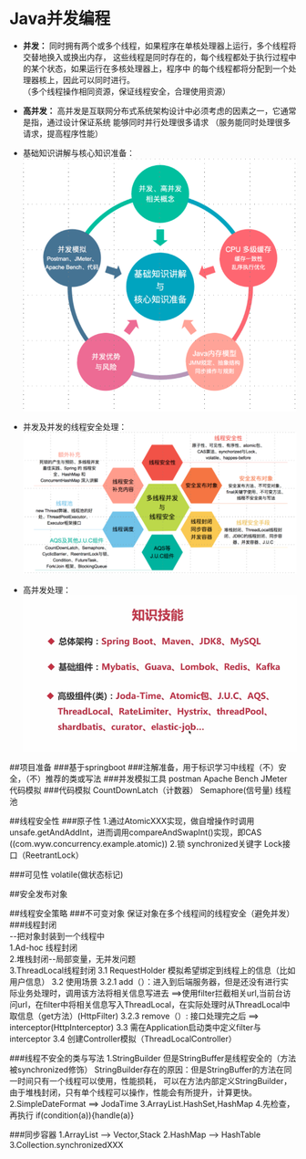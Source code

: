 # Java并发编程

* **并发：** 同时拥有两个或多个线程，如果程序在单核处理器上运行，多个线程将交替地换入或换出内存，
这些线程是同时存在的，每个线程都处于执行过程中的某个状态，如果运行在多核处理器上，程序中
的每个线程都将分配到一个处理器核上，因此可以同时进行。  
（多个线程操作相同资源，保证线程安全，合理使用资源）

* **高并发：** 高并发是互联网分布式系统架构设计中必须考虑的因素之一，它通常是指，通过设计保证系统
能够同时并行处理很多请求 
（服务能同时处理很多请求，提高程序性能）  

* 基础知识讲解与核心知识准备：
![](img/准备.jpg)

* 并发及并发的线程安全处理：
![](img/并发.jpg)

* 高并发处理：
![](img/知识技能.png)


##项目准备
###基于springboot
###注解准备，用于标识学习中线程（不）安全，（不）推荐的类或写法
###并发模拟工具 
 postman  Apache Bench  JMeter  代码模拟
###代码模拟
CountDownLatch（计数器） Semaphore(信号量)  线程池

##线程安全性
###原子性
 1.通过AtomicXXX实现，做自增操作时调用unsafe.getAndAddInt，进而调用compareAndSwapInt()实现，即CAS
 ((com.wyw.concurrency.example.atomic))
 2.锁  synchronized关键字  Lock接口（ReetrantLock）
 
###可见性
volatile(做状态标记)
 
##安全发布对象 
 
##线程安全策略
###不可变对象
保证对象在多个线程间的线程安全（避免并发）
###线程封闭  
--把对象封装到一个线程中  
1.Ad-hoc 线程封闭  
2.堆栈封闭--局部变量，无并发问题  
3.ThreadLocal线程封闭
3.1 RequestHolder  模拟希望绑定到线程上的信息（比如用户信息）
3.2 使用场景 
 3.2.1 add（）：进入到后端服务器，但是还没有进行实际业务处理时，调用该方法将相关信息写进去
    ==>使用filter拦截相关url,当前台访问url，在filter中将相关信息写入ThreadLocal，在实际处理时从ThreadLocal中取信息（get方法）(HttpFilter)
 3.2.3 remove（）: 接口处理完之后 ==> interceptor(HttpInterceptor)
3.3 需在Application启动类中定义filter与interceptor
3.4 创建Controller模拟（ThreadLocalController）

###线程不安全的类与写法
1.StringBuilder   但是StringBuffer是线程安全的（方法被synchronized修饰）
StringBuilder存在的原因：但是StringBuffer的方法在同一时间只有一个线程可以使用，性能损耗，
可以在方法内部定义StringBuilder，由于堆栈封闭，只有单个线程可以操作，性能会有所提升，计算更快。
2.SimpleDateFormat  ==> JodaTime
3.ArrayList.HashSet,HashMap
4.先检查，再执行  if(condition(a)){handle(a)}

###同步容器
1.ArrayList  -->  Vector,Stack
2.HashMap  -->  HashTable
3.Collection.synchronizedXXX
    
